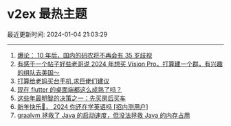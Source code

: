 # v2ex 最热主题

最近更新时间: 2024-01-04 21:03:29

--- 
1. [爆论： 10 年后，国内的码农将不再会有 35 岁歧视](https://www.v2ex.com/t/1005658) 
2. [有感于一个帖子好些老哥说 2024 年想买 Vision Pro，打算建一个群，有兴趣的组队去美国～](https://www.v2ex.com/t/1005671) 
3. [打算给老妈买台手机,求巨佬们建议](https://www.v2ex.com/t/1005683) 
4. [现在 flutter 的桌面端都这么成熟了吗？](https://www.v2ex.com/t/1005711) 
5. [这些年最明智的决策之一：先买房后买车](https://www.v2ex.com/t/1005799) 
6. [新年快乐🎉， 2024 你还在学英语吗 [招内测用户]](https://www.v2ex.com/t/1005693) 
7. [graalvm 拯救了 Java 的启动速度，但没法拯救 Java 的内存占用](https://www.v2ex.com/t/1005841) 
